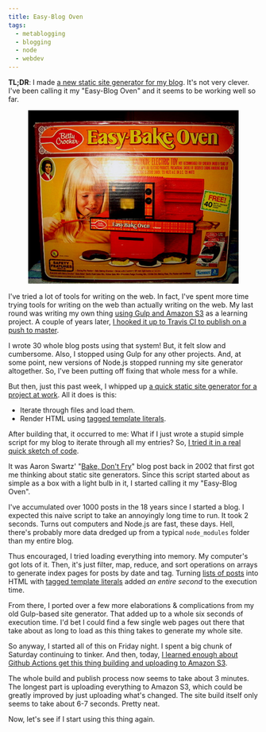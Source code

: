 ```yaml
---
title: Easy-Blog Oven
tags:
  - metablogging
  - blogging
  - node
  - webdev
---
```


**TL;DR**: I made [a new static site generator for my blog](https://github.com/lmorchard/blog.lmorchard.com). It's not very clever. I've been calling it my "Easy-Blog Oven" and it seems to be working well so far.

<!--more-->

<figure class="wide">
  <img src="/uploads/2020/easy-bake-oven.jpg" />
</figure>

I've tried a lot of tools for writing on the web. In fact, I've spent more time trying tools for writing on the web than actually writing on the web. My last round was writing my own thing [using Gulp and Amazon S3][gulp-blog] as a learning project. A couple of years later, [I hooked it up to Travis CI to publish on a push to master][travis-ci].

 I wrote 30 whole blog posts using that system! But, it felt slow and cumbersome. Also, I stopped using Gulp for any other projects. And, at some point, new versions of Node.js stopped running my site generator altogether. So, I've been putting off fixing that whole mess for a while.

But then, just this past week, I whipped up [a quick static site generator for a project at work][storybook-indexes]. All it does is this:

* Iterate through files and load them.
* Render HTML using [tagged template literals][tagged-literals].

After building that, it occurred to me: What if I just wrote a stupid simple script for my blog to iterate through all my entries? So, [I tried it in a real quick sketch of code][initial-commit]. 

It was Aaron Swartz' "[Bake, Don't Fry](http://www.aaronsw.com/weblog/000404)" blog post back in 2002 that first got me thinking about static site generators. Since this script started about as simple as a box with a light bulb in it, I started calling it my "Easy-Blog Oven".

I've accumulated over 1000 posts in the 18 years since I started a blog. I expected this naive script to take an annoyingly long time to run. It took 2 seconds. Turns out computers and Node.js are fast, these days. Hell, there's probably more data dredged up from a typical `node_modules` folder than my entire blog.

Thus encouraged, I tried loading everything into memory. My computer's got lots of it. Then, it's just filter, map, reduce, and sort operations on arrays to generate index pages for posts by date and tag. Turning [lists of posts][post-list] into HTML with [tagged template literals][post-list-template] added *an entire second* to the execution time.

From there, I ported over a few more elaborations & complications from my old Gulp-based site generator. That added up to a whole six seconds of execution time. I'd bet I could find a few single web pages out there that take about as long to load as this thing takes to generate my whole site.

So anyway, I started all of this on Friday night. I spent a big chunk of Saturday continuing to tinker. And then, today, [I learned enough about Github Actions get this thing building and uploading to Amazon S3][gh-action-s3].

The whole build and publish process now seems to take about 3 minutes. The longest part is uploading everything to Amazon S3, which could be greatly improved by just uploading what's changed. The site build itself only seems to take about 6-7 seconds. Pretty neat.

Now, let's see if I start using this thing again.

[gh-action-s3]: https://github.com/lmorchard/blog.lmorchard.com/blob/master/.github/workflows/prod.yml
[travis-ci]: https://blog.lmorchard.com/2015/10/22/blogging-via-travis/
[post-list]: https://github.com/lmorchard/easy-blog-oven/blob/553f557be22db8ca47c38559490db2b5f75c7b1d/index.js#L58
[post-list-template]: https://github.com/lmorchard/easy-blog-oven/blob/553f557be22db8ca47c38559490db2b5f75c7b1d/templates/postList.js
[initial-commit]: https://github.com/lmorchard/easy-blog-oven/commit/13a75f91992683eb8a665b026dcf0911459872ee#diff-168726dbe96b3ce427e7fedce31bb0bcR26
[tagged-literals]: https://developer.mozilla.org/en-US/docs/Web/JavaScript/Reference/Template_literals#Tagged_templates
[storybook-indexes]: https://github.com/mozilla/fxa/blob/master/_scripts/build-storybooks-indexes.js
[jekyll-blog]: https://blog.lmorchard.com/2011/06/08/moved-to-jekyll/
[wordpress-blog]: http://blog.lmorchard.com/2012/06/16/blogging-like-a-blogger/
[gulp-blog]: https://blog.lmorchard.com/2014/10/20/static-blog-generation-with-gulp/
[typing]: https://typing.lmorchard.com/